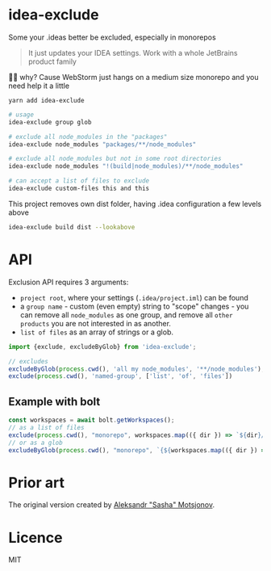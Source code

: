 # idea-exclude
Some your .ideas better be excluded, especially in monorepos
> It just updates your IDEA settings. Work with a whole JetBrains product family

🤷‍♂️ why? Cause WebStorm just hangs on a medium size monorepo and you need help it a little

`yarn add idea-exclude`

```sh
# usage
idea-exclude group glob

# exclude all node_modules in the "packages"
idea-exclude node_modules "packages/**/node_modules"

# exclude all node_modules but not in some root directories
idea-exclude node_modules "!(build|node_modules)/**/node_modules"

# can accept a list of files to exclude
idea-exclude custom-files this and this

```

This project removes own dist folder, having .idea configuration a few levels above
```sh
idea-exclude build dist --lookabove
```


# API
Exclusion API requires 3 arguments:
- `project root`, where your settings (`.idea/project.iml`) can be found
- a `group name` - custom (even empty) string to "scope" changes - you can remove all 
`node_modules` as one group, and remove all `other products` you are not interested in as another.
- `list of files` as an array of strings or a glob.

```js
import {exclude, excludeByGlob} from 'idea-exclude';

// excludes
excludeByGlob(process.cwd(), 'all my node_modules', '**/node_modules');
exclude(process.cwd(), 'named-group', ['list', 'of', 'files'])
```

## Example with bolt
```js
const workspaces = await bolt.getWorkspaces();
// as a list of files
exclude(process.cwd(), "monorepo", workspaces.map(({ dir }) => `${dir}/node_modules`));
// or as a glob
excludeByGlob(process.cwd(), "monorepo", `{${workspaces.map(({ dir }) => dir).join(",")}}/node_modules`);
```

# Prior art
The original version created by [Aleksandr "Sasha" Motsjonov](https://twitter.com/soswow).


# Licence
MIT